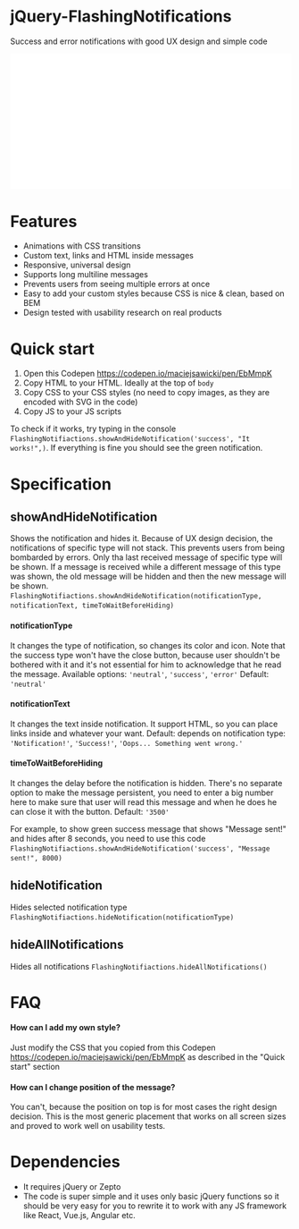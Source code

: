 # jQuery-FlashingNotifications
Success and error notifications with good UX design and simple code

![gif](https://github.com/maciejsaw/jQuery-FlashingNotifications/raw/master/readme-files/flashing.gif)

# Features
- Animations with CSS transitions
- Custom text, links and HTML inside messages
- Responsive, universal design
- Supports long multiline messages
- Prevents users from seeing multiple errors at once
- Easy to add your custom styles because CSS is nice & clean, based on BEM
- Design tested with usability research on real products

# Quick start
1. Open this Codepen https://codepen.io/maciejsawicki/pen/EbMmpK 
2. Copy HTML to your HTML. Ideally at the top of ```body```
3. Copy CSS to your CSS styles (no need to copy images, as they are encoded with SVG in the code)
4. Copy JS to your JS scripts

To check if it works, try typing in the console ```FlashingNotifiactions.showAndHideNotification('success', "It works!",)```. If everything is fine you should see the green notification.

# Specification

## showAndHideNotification
Shows the notification and hides it. 
Because of UX design decision, the notifications of specific type will not stack. This prevents users from being bombarded by errors. Only tha last received message of specific type will be shown. If a message is received while a different message of this type was shown, the old message will be hidden and then the new message will be shown.
```FlashingNotifiactions.showAndHideNotification(notificationType, notificationText, timeToWaitBeforeHiding)```

#### notificationType
It changes the type of notification, so changes its color and icon. Note that the success type won't have the close button, because user shouldn't be bothered with it and it's not essential for him to acknowledge that he read the message.
Available options: ```'neutral'```, ```'success'```, ```'error'```
Default: ```'neutral'```

#### notificationText
It changes the text inside notification.
It support HTML, so you can place links inside and whatever your want.
Default: depends on notification type: ```'Notification!'```, ```'Success!'```, ```'Oops... Something went wrong.'```

#### timeToWaitBeforeHiding
It changes the delay before the notification is hidden. 
There's no separate option to make the message persistent, you need to enter a big number here to make sure that user will read this message and when he does he can close it with the button. 
Default: ```'3500'```

For example, to show green success message that shows "Message sent!" and hides after 8 seconds, you need to use this code
```FlashingNotifiactions.showAndHideNotification('success', "Message sent!", 8000)```

## hideNotification
Hides selected notification type
```FlashingNotifiactions.hideNotification(notificationType)```

## hideAllNotifications
Hides all notifications
```FlashingNotifiactions.hideAllNotifications()```

# FAQ
#### How can I add my own style?
Just modify the CSS that you copied from this Codepen https://codepen.io/maciejsawicki/pen/EbMmpK as described in the "Quick start" section
#### How can I change position of the message?
You can't, because the position on top is for most cases the right design decision. This is the most generic placement that works on all screen sizes and proved to work well on usability tests.

# Dependencies
- It requires jQuery or Zepto 
- The code is super simple and it uses only basic jQuery functions so it should be very easy for you to rewrite it to work with any JS framework like React, Vue.js, Angular etc. 
